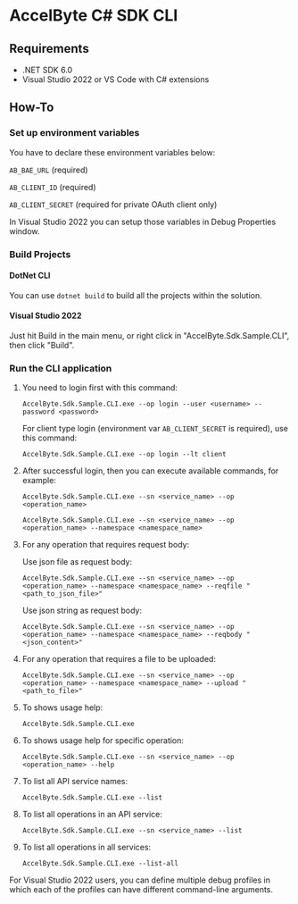 ﻿# AccelByte C# SDK CLI

## Requirements

- .NET SDK 6.0
- Visual Studio 2022 or VS Code with C# extensions

## How-To

### Set up environment variables
You have to declare these environment variables below:

`AB_BAE_URL` (required)

`AB_CLIENT_ID` (required)

`AB_CLIENT_SECRET` (required for private OAuth client only)

In Visual Studio 2022 you can setup those variables in Debug Properties window.

### Build Projects

#### DotNet CLI
You can use `dotnet build` to build all the projects within the solution.

#### Visual Studio 2022
Just hit Build in the main menu, or right click in "AccelByte.Sdk.Sample.CLI", then click "Build".

### Run the CLI application

1. You need to login first with this command:

    `AccelByte.Sdk.Sample.CLI.exe --op login --user <username> --password <password>`

    For client type login (environment var `AB_CLIENT_SECRET` is required), use this command:

    `AccelByte.Sdk.Sample.CLI.exe --op login --lt client`

2. After successful login, then you can execute available commands, for example:

    `AccelByte.Sdk.Sample.CLI.exe --sn <service_name> --op <operation_name>`

    `AccelByte.Sdk.Sample.CLI.exe --sn <service_name> --op <operation_name> --namespace <namespace_name>`

3. For any operation that requires request body:

    Use json file as request body:

    `AccelByte.Sdk.Sample.CLI.exe --sn <service_name> --op <operation_name> --namespace <namespace_name> --reqfile "<path_to_json_file>"`

    Use json string as request body:

    `AccelByte.Sdk.Sample.CLI.exe --sn <service_name> --op <operation_name> --namespace <namespace_name> --reqbody "<json_content>"`

4. For any operation that requires a file to be uploaded:

    `AccelByte.Sdk.Sample.CLI.exe --sn <service_name> --op <operation_name> --namespace <namespace_name> --upload "<path_to_file>"`

5. To shows usage help:

    `AccelByte.Sdk.Sample.CLI.exe`

6. To shows usage help for specific operation:

    `AccelByte.Sdk.Sample.CLI.exe --sn <service_name> --op <operation_name> --help`

7. To list all API service names:

    `AccelByte.Sdk.Sample.CLI.exe --list`

8. To list all operations in an API service:

    `AccelByte.Sdk.Sample.CLI.exe --sn <service_name> --list`

9. To list all operations in all services:

    `AccelByte.Sdk.Sample.CLI.exe --list-all`


For Visual Studio 2022 users, you can define multiple debug profiles in which each of the profiles can have different command-line arguments.

